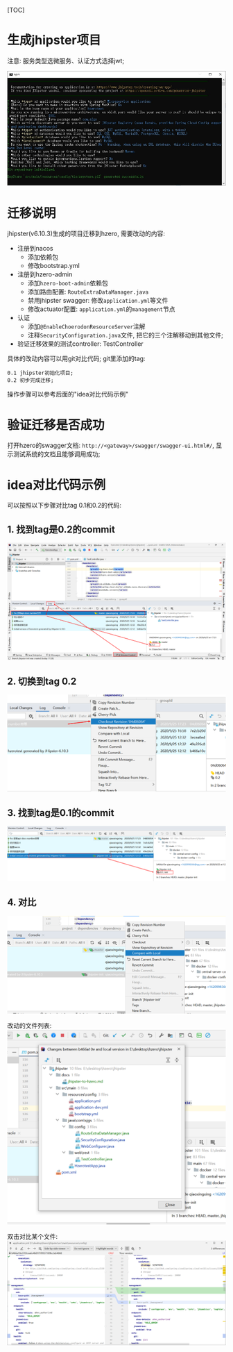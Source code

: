[TOC]

# 生成jhipster项目
注意: 服务类型选微服务、认证方式选择jwt;

![](index_files/20a3cfde-2964-4cf9-a665-479e6d27d507.jpg)


# 迁移说明
jhipster(v6.10.3)生成的项目迁移到hzero, 需要改动的内容: 
- 注册到nacos
	- 添加依赖包
	- 修改bootstrap.yml
- 注册到hzero-admin
	- 添加`hzero-boot-admin`依赖包
	- 添加路由配置: `RouteExtraDataManager.java`
	- 禁用jhipster swagger: 修改`application.yml`等文件
	- 修改actuator配置: `application.yml`的`management`节点
- 认证
	- 添加`@EnableChoerodonResourceServer`注解
	- 注释`SecurityConfiguration.java`文件, 把它的三个注解移动到其他文件;
- 验证迁移效果的测试controller: TestController

具体的改动内容可以用git对比代码; 
git里添加的tag: 
```
0.1 jhipster初始化项目;
0.2 初步完成迁移;
```
操作步骤可以参考后面的"idea对比代码示例"

# 验证迁移是否成功
打开hzero的swagger文档: `http://<gateway>/swagger/swagger-ui.html#/`, 显示测试系统的文档且能够调用成功;


# idea对比代码示例
可以按照以下步骤对比tag 0.1和0.2的代码: 
## 1. 找到tag是0.2的commit
![](index_files/b0f81b7c-a1aa-4712-89df-d1f3e472c8ab.png)
## 2. 切换到tag 0.2
![](index_files/47c1cb6c-2b5f-4842-a60b-ae0852ea606c.png)
## 3. 找到tag是0.1的commit
![](index_files/470a7266-f679-4762-8279-9a12a010ddec.png)
## 4. 对比
![](index_files/96db86d9-f22b-43d2-97ed-78458be74cef.png)


改动的文件列表:   
![](index_files/dfdd6e1a-148e-451a-a42f-bab8b78e1580.png)


双击对比某个文件:  
![](index_files/6ed893fb-0603-476c-a469-b261e6421d7f.png)


